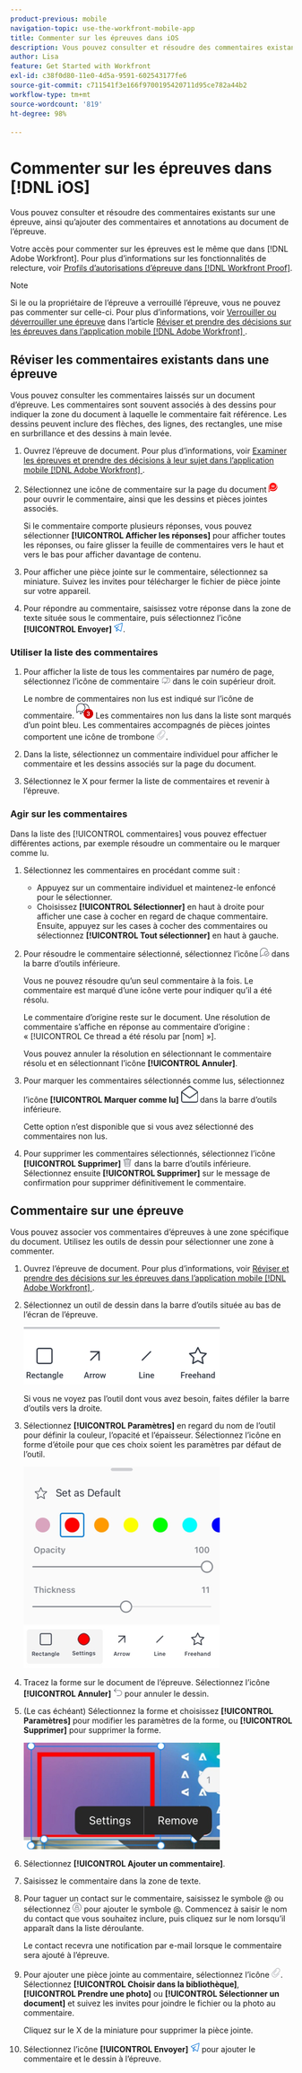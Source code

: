 ```yaml
---
product-previous: mobile
navigation-topic: use-the-workfront-mobile-app
title: Commenter sur les épreuves dans iOS
description: Vous pouvez consulter et résoudre des commentaires existants sur une épreuve, ainsi qu’ajouter des commentaires et annotations au document de l’épreuve.
author: Lisa
feature: Get Started with Workfront
exl-id: c38f0d80-11e0-4d5a-9591-602543177fe6
source-git-commit: c711541f3e166f9700195420711d95ce782a44b2
workflow-type: tm+mt
source-wordcount: '819'
ht-degree: 98%

---
```


# Commenter sur les épreuves dans [!DNL iOS]

Vous pouvez consulter et résoudre des commentaires existants sur une épreuve, ainsi qu’ajouter des commentaires et annotations au document de l’épreuve.

Votre accès pour commenter sur les épreuves est le même que dans [!DNL Adobe Workfront]. Pour plus d’informations sur les fonctionnalités de relecture, voir [Profils d’autorisations d’épreuve dans  [!DNL Workfront Proof]](../../../workfront-proof/wp-acct-admin/account-settings/proof-perm-profiles-in-wp.md).

>[!NOTE]
>
>Si le ou la propriétaire de l’épreuve a verrouillé l’épreuve, vous ne pouvez pas commenter sur celle-ci. Pour plus d’informations, voir [Verrouiller ou déverrouiller une épreuve](../../../workfront-basics/mobile-apps/using-the-workfront-mobile-app/work-with-proofs-in-mobile-app.md#lock) dans l’article [Réviser et prendre des décisions sur les épreuves dans l’application mobile  [!DNL Adobe Workfront] ](../../../workfront-basics/mobile-apps/using-the-workfront-mobile-app/work-with-proofs-in-mobile-app.md).

## Réviser les commentaires existants dans une épreuve

Vous pouvez consulter les commentaires laissés sur un document d’épreuve. Les commentaires sont souvent associés à des dessins pour indiquer la zone du document à laquelle le commentaire fait référence. Les dessins peuvent inclure des flèches, des lignes, des rectangles, une mise en surbrillance et des dessins à main levée.

1. Ouvrez l’épreuve de document. Pour plus d’informations, voir [Examiner les épreuves et prendre des décisions à leur sujet dans l’application mobile  [!DNL Adobe Workfront] ](../../../workfront-basics/mobile-apps/using-the-workfront-mobile-app/work-with-proofs-in-mobile-app.md).
1. Sélectionnez une icône de commentaire sur la page du document ![Icône de commentaire sur un document](assets/mobile-comment-icon-on-proofdoc-30x34.png) pour ouvrir le commentaire, ainsi que les dessins et pièces jointes associés.

   Si le commentaire comporte plusieurs réponses, vous pouvez sélectionner **[!UICONTROL Afficher les réponses]** pour afficher toutes les réponses, ou faire glisser la feuille de commentaires vers le haut et vers le bas pour afficher davantage de contenu.

1. Pour afficher une pièce jointe sur le commentaire, sélectionnez sa miniature. Suivez les invites pour télécharger le fichier de pièce jointe sur votre appareil.
1. Pour répondre au commentaire, saisissez votre réponse dans la zone de texte située sous le commentaire, puis sélectionnez l’icône **[!UICONTROL Envoyer]** ![Icône Envoyer](assets/mobile-send-icon-25x26.png).

### Utiliser la liste des commentaires

1. Pour afficher la liste de tous les commentaires par numéro de page, sélectionnez l’icône de commentaire ![Icône de commentaire](assets/mobile-comment-icon-30x25.png) dans le coin supérieur droit.

   Le nombre de commentaires non lus est indiqué sur l’icône de commentaire. ![Nombre de commentaires non lus](assets/mobile-unread-comments-icon-30x27.png) Les commentaires non lus dans la liste sont marqués d’un point bleu. Les commentaires accompagnés de pièces jointes comportent une icône de trombone ![[!UICONTROL Pièce jointe] ](assets/mobile-paper-clip-icon.png).

1. Dans la liste, sélectionnez un commentaire individuel pour afficher le commentaire et les dessins associés sur la page du document.
1. Sélectionnez le X pour fermer la liste de commentaires et revenir à l’épreuve.

### Agir sur les commentaires

Dans la liste des [!UICONTROL commentaires] vous pouvez effectuer différentes actions, par exemple résoudre un commentaire ou le marquer comme lu.

1. Sélectionnez les commentaires en procédant comme suit :

   * Appuyez sur un commentaire individuel et maintenez-le enfoncé pour le sélectionner.
   * Choisissez **[!UICONTROL Sélectionner]** en haut à droite pour afficher une case à cocher en regard de chaque commentaire. Ensuite, appuyez sur les cases à cocher des commentaires ou sélectionnez **[!UICONTROL Tout sélectionner]** en haut à gauche.

1. Pour résoudre le commentaire sélectionné, sélectionnez l’icône ![[!UICONTROL Résoudre le commentaire] ](assets/mobile-resolvecomment-icon-30x30.png) dans la barre d’outils inférieure.

   Vous ne pouvez résoudre qu’un seul commentaire à la fois. Le commentaire est marqué d’une icône verte pour indiquer qu’il a été résolu.

   Le commentaire d’origine reste sur le document. Une résolution de commentaire s’affiche en réponse au commentaire d’origine : « [!UICONTROL Ce thread a été résolu par [nom] »].

   Vous pouvez annuler la résolution en sélectionnant le commentaire résolu et en sélectionnant l’icône **[!UICONTROL Annuler]**.

1. Pour marquer les commentaires sélectionnés comme lus, sélectionnez l’icône **[!UICONTROL Marquer comme lu]** ![Marquer comme lu](assets/mobile-markread-icon-30x31.png) dans la barre d’outils inférieure.

   Cette option n’est disponible que si vous avez sélectionné des commentaires non lus.

1. Pour supprimer les commentaires sélectionnés, sélectionnez l’icône **[!UICONTROL Supprimer]** ![Icône Supprimer](assets/delete-30x28.png) dans la barre d’outils inférieure. Sélectionnez ensuite **[!UICONTROL Supprimer]** sur le message de confirmation pour supprimer définitivement le commentaire.

## Commentaire sur une épreuve

Vous pouvez associer vos commentaires d’épreuves à une zone spécifique du document. Utilisez les outils de dessin pour sélectionner une zone à commenter.

1. Ouvrez l’épreuve de document. Pour plus d’informations, voir [Réviser et prendre des décisions sur les épreuves dans l’application mobile  [!DNL Adobe Workfront] ](../../../workfront-basics/mobile-apps/using-the-workfront-mobile-app/work-with-proofs-in-mobile-app.md).
1. Sélectionnez un outil de dessin dans la barre d’outils située au bas de l’écran de l’épreuve.

   ![Barre d’outils de commentaire de l’épreuve](assets/android-proof-comment-toolbar-350x102.png)

   Si vous ne voyez pas l’outil dont vous avez besoin, faites défiler la barre d’outils vers la droite.

1. Sélectionnez **[!UICONTROL Paramètres]** en regard du nom de l’outil pour définir la couleur, l’opacité et l’épaisseur. Sélectionnez l’icône en forme d’étoile pour que ces choix soient les paramètres par défaut de l’outil.

   ![Paramètres de l’outil de dessin](assets/ios-drawingtoolsettings-350x359.png)

1. Tracez la forme sur le document de l’épreuve. Sélectionnez l’icône **[!UICONTROL Annuler]** ![Annuler](assets/android-undo-icon-30x31.png) pour annuler le dessin.
1. (Le cas échéant) Sélectionnez la forme et choisissez **[!UICONTROL Paramètres]** pour modifier les paramètres de la forme, ou **[!UICONTROL Supprimer]** pour supprimer la forme.

   ![Menu du dessin](assets/ios-drawing-settingsremove-350x190.png)

1. Sélectionnez **[!UICONTROL Ajouter un commentaire]**.
1. Saisissez le commentaire dans la zone de texte.
1. Pour taguer un contact sur le commentaire, saisissez le symbole @ ou sélectionnez ![[!UICONTROL Taguer un contact]](assets/mobile-tag-user-icon.png) pour ajouter le symbole @. Commencez à saisir le nom du contact que vous souhaitez inclure, puis cliquez sur le nom lorsqu’il apparaît dans la liste déroulante.

   Le contact recevra une notification par e-mail lorsque le commentaire sera ajouté à l’épreuve.

1. Pour ajouter une pièce jointe au commentaire, sélectionnez l’icône ![[!UICONTROL Pièce jointe] ](assets/mobile-paper-clip-icon.png). Sélectionnez **[!UICONTROL Choisir dans la bibliothèque]**, **[!UICONTROL Prendre une photo]** ou **[!UICONTROL Sélectionner un document]** et suivez les invites pour joindre le fichier ou la photo au commentaire.

   Cliquez sur le X de la miniature pour supprimer la pièce jointe.

1. Sélectionnez l’icône **[!UICONTROL Envoyer]** ![icône Envoyer](assets/mobile-send-icon-25x26.png) pour ajouter le commentaire et le dessin à l’épreuve.
